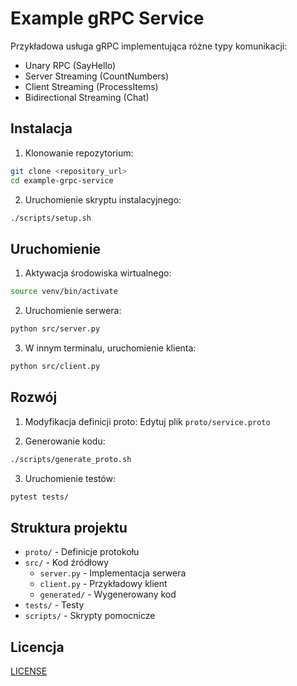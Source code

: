 # Example gRPC Service

Przykładowa usługa gRPC implementująca różne typy komunikacji:
- Unary RPC (SayHello)
- Server Streaming (CountNumbers)
- Client Streaming (ProcessItems)
- Bidirectional Streaming (Chat)

## Instalacja

1. Klonowanie repozytorium:
```bash
git clone <repository_url>
cd example-grpc-service
```

2. Uruchomienie skryptu instalacyjnego:
```bash
./scripts/setup.sh
```

## Uruchomienie

1. Aktywacja środowiska wirtualnego:
```bash
source venv/bin/activate
```

2. Uruchomienie serwera:
```bash
python src/server.py
```

3. W innym terminalu, uruchomienie klienta:
```bash
python src/client.py
```

## Rozwój

1. Modyfikacja definicji proto:
   Edytuj plik `proto/service.proto`

2. Generowanie kodu:
```bash
./scripts/generate_proto.sh
```

3. Uruchomienie testów:
```bash
pytest tests/
```

## Struktura projektu

- `proto/` - Definicje protokołu
- `src/` - Kod źródłowy
  - `server.py` - Implementacja serwera
  - `client.py` - Przykładowy klient
  - `generated/` - Wygenerowany kod
- `tests/` - Testy
- `scripts/` - Skrypty pomocnicze

## Licencja

[LICENSE](LICENSE)